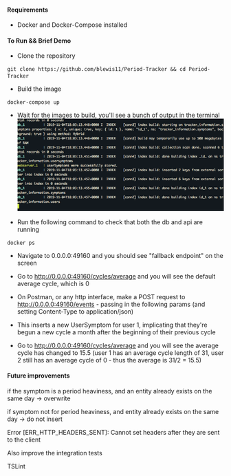 #### Requirements
* Docker and Docker-Compose installed

#### To Run && Brief Demo
* Clone the repository
```
git clone https://github.com/blewis11/Period-Tracker && cd Period-Tracker
```

* Build the image
```
docker-compose up
```

* Wait for the images to build, you'll see a bunch of output in the terminal
![](./docker-compose-text.png?raw=true)

* Run the following command to check that both the db and api are running
```
docker ps
```

* Navigate to 0.0.0.0:49160 and you should see "fallback endpoint" on the screen

* Go to http://0.0.0.0:49160/cycles/average and you will see the default average cycle, which is 0

* On Postman, or any http interface, make a POST request to http://0.0.0.0:49160/events - passing in the following params (and setting Content-Type to application/json)

* This inserts a new UserSymptom for user 1, implicating that they're begun a new cycle a month after the beginning of their previous cycle

* Go to http://0.0.0.0:49160/cycles/average and you will see the average cycle has changed to 15.5
(user 1 has an average cycle length of 31, user 2 still has an average cycle of 0 - thus the average is 31/2 = 15.5)

#### Future improvements

if the symptom is a period heaviness, and an entity already exists on the same day -> overwrite

if symptom not for period heaviness, and entity already exists on the same day -> do not insert

Error [ERR_HTTP_HEADERS_SENT]: Cannot set headers after they are sent to the client

Also improve the integration tests

TSLint
